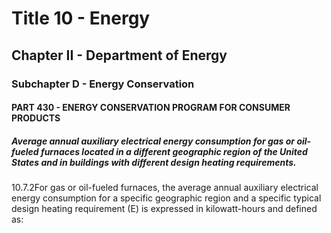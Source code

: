 
# Title 10 - Energy
## Chapter II - Department of Energy
### Subchapter D - Energy Conservation
#### PART 430 - ENERGY CONSERVATION PROGRAM FOR CONSUMER PRODUCTS
##### Average annual auxiliary electrical energy consumption for gas or oil-fueled furnaces located in a different geographic region of the United States and in buildings with different design heating requirements.

10.7.2For gas or oil-fueled furnaces, the average annual auxiliary electrical energy consumption for a specific geographic region and a specific typical design heating requirement (E) is expressed in kilowatt-hours and defined as:
